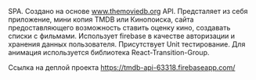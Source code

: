 SPA. Создано на основе www.themoviedb.org API. Предсталяет из себя приложение, мини копия TMDB или Кинопоиска, сайта предоставляющего возможность ставить оценку кино, создавать списки с фильмами.  Использует firebase в качестве авторизации и хранения данных пользователя. Присутствует Unit тестирование. Для анимация используется библиотека React-Transition-Group.

Ссылка на деплой проекта https://tmdb-api-63318.firebaseapp.com/


